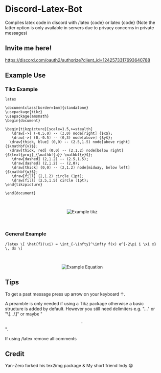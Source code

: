 # Discord-Latex-Bot
Compiles latex code in discord with /latex {code} or latex {code} (Note the latter option is only available in servers due to privacy concerns in private messages) 

## Invite me here! 
https://discord.com/oauth2/authorize?client_id=1242573317693640788

## Example Use 
### Tikz Example 
 ```
latex

\documentclass[border=1mm]{standalone}
\usepackage{tikz}
\usepackage{amsmath}
\begin{document}

\begin{tikzpicture}[scale=1.5,>=stealth]
    \draw[->] (-0.5,0) -- (3,0) node[right] {$x$};
    \draw[->] (0,-0.5) -- (0,3) node[above] {$y$};
   \draw[thick, blue] (0,0) -- (2.5,1.5) node[above right] {$\mathbf{v}$};
   \draw[thick, red] (0,0) -- (2,1.2) node[below right] {$\text{proj}_{\mathbf{u}} \mathbf{v}$};
    \draw[dashed] (2,1.2) -- (2.5,1.5);
    \draw[dashed] (2,1.2) -- (2,0);
    \draw[thick] (0,0) -- (2,1.2) node[midway, below left] {$\mathbf{u}$};
    \draw[fill] (2,1.2) circle (1pt);
    \draw[fill] (2.5,1.5) circle (1pt);
\end{tikzpicture}

\end{document}
```
&nbsp;

<div align="center">
  <img src="https://github.com/user-attachments/assets/52613cec-0d35-4f66-adcf-ec6cad236121" alt="Example tikz">
</div>

&nbsp;


### General Example 

```
/latex \[ \hat{f}(\xi) = \int_{-\infty}^\infty f(x) e^{-2\pi i \xi x} \, dx \]
```
&nbsp;

<div align="center">
  <img src="https://github.com/user-attachments/assets/a020768e-88ff-4009-b493-aa49d1206899" alt="Example Equation">
</div>


## Tips
To get a past message press up arrow on your keyboard ↑.

A preamble is only needed if using a Tikz package otherwise
a basic structure is added by default. However you still need
delimiters e.g. "$...$" or "\\[...\\]" or maybe "$$..$$".

If using /latex remove all comments 


## Credit 
Yan-Zero forked his tex2img package & My short friend Indy 😁


